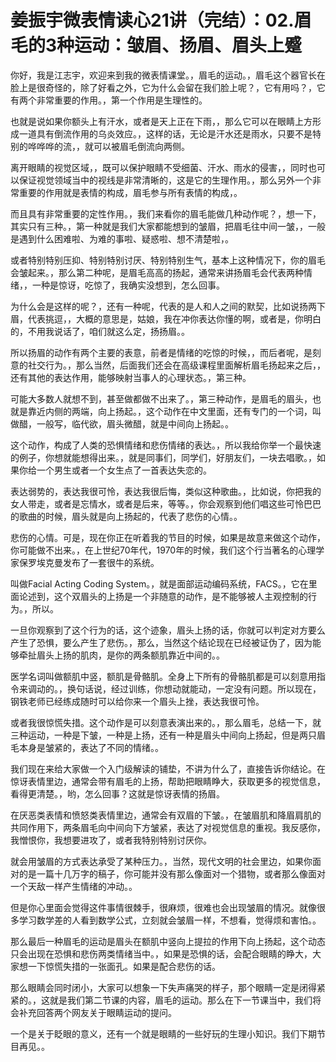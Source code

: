 # 姜振宇微表情读心21讲（完结）：02.眉毛的3种运动：皱眉、扬眉、眉头上蹙

你好，我是江志宇，欢迎来到我的微表情课堂。，眉毛的运动。，眉毛这个器官长在脸上是很奇怪的，除了好看之外，它为什么会留在我们脸上呢？，它有用吗？，它有两个非常重要的作用。，第一个作用是生理性的。

也就是说如果你额头上有汗水，或者是天上正在下雨，，那么它可以在眼睛上方形成一道具有倒流作用的乌炎效应。，这样的话，无论是汗水还是雨水，只要不是特别的哗哗哗的流，，就可以被眉毛倒流向两侧。

离开眼睛的视觉区域，，既可以保护眼睛不受细菌、汗水、雨水的侵害，，同时也可以保证视觉领域当中的视线是非常清晰的，这是它的生理作用。，那么另外一个非常重要的作用就是表情的构成，眉毛参与所有表情的构成，。

而且具有非常重要的定性作用。，我们来看你的眉毛能做几种动作呢？，想一下，其实只有三种。，第一种就是我们大家都能想到的皱眉，把眉毛往中间一皱，，一般是遇到什么困难啦、为难的事啦、疑惑啦、想不清楚啦，。

或者特别特别压抑、特别特别讨厌、特别特别生气，基本上这种情况下，你的眉毛会皱起来。，那么第二种呢，是眉毛高高的扬起，通常来讲扬眉毛会代表两种情绪，，一种是惊讶，吃惊了，我确实没想到，怎么回事。

为什么会是这样的呢？，还有一种呢，代表的是人和人之间的默契，比如说扬两下眉，代表挑逗，，大概的意思是，姑娘，我在冲你表达你懂的啊，或者是，你明白的，不用我说话了，咱们就这么定，扬扬眉。。

所以扬眉的动作有两个主要的表意，前者是情绪的吃惊的时候，，而后者呢，是刻意的社交行为。，那么当然，后面我们还会在高级课程里面解析眉毛扬起来之后，，还有其他的表达作用，能够映射当事人的心理状态。，第三种。

可能大多数人就想不到，甚至做都做不出来了。，第三种动作，是眉毛的眉头，也就是靠近内侧的两端，向上扬起。，这个动作在中文里面，还有专门的一个词，叫做醋，一般写，临代欲，眉头微醋，就是中间向上扬起。。

这个动作，构成了人类的恐惧情绪和悲伤情绪的表达。，所以我给你举一个最快速的例子，你想就能想得出来。，就是同事们，同学们，好朋友们，一块去唱歌。，如果你给一个男生或者一个女生点了一首表达失恋的。

表达弱势的，表达我很可怜，表达我很后悔，类似这种歌曲。，比如说，你把我的女人带走，或者是忘情水，或者是后来，等等。，你会观察到他们唱这些可怜巴巴的歌曲的时候，眉头就是向上扬起的，代表了悲伤的心情。。

悲伤的心情。可是，现在你正在听着我的节目的时候，如果是故意来做这个动作，你可能做不出来。，在上世纪70年代，1970年的时候，我们这个行当著名的心理学家保罗埃克曼发布了一套很牛的系统。

叫做Facial Acting Coding System。，就是面部运动编码系统，FACS。，它在里面论述到，这个双眉头的上扬是一个非随意的动作，是不能够被人主观控制的行为。，所以。

一旦你观察到了这个行为的话，这个迹象，眉头上扬的话，你就可以判定对方要么产生了恐惧，要么产生了悲伤。，那么，当然这个结论现在已经被证伪了，因为能够牵扯眉头上扬的肌肉，是你的两条额肌靠近中间的。。

医学名词叫做额肌中竖，额肌是骨骼肌。全身上下所有的骨骼肌都是可以刻意用指令来调动的。，换句话说，经过训练，你想动就能动，一定没有问题。所以现在，钢铁老师已经练成随时可以给你来一个眉头上挫，表达我很可怜。

或者我很惊慌失措。这个动作是可以刻意表演出来的。，那么眉毛，总结一下，就三种运动，一种是下皱，一种是上扬，还有一种是眉头中间向上扬起，但是两只眉毛本身是皱紧的，表达了不同的情绪。。

我们现在来给大家做一个入门级解读的铺垫，不讲为什么了，直接告诉你结论。在惊讶表情里边，通常会带有眉毛的上扬，帮助把眼睛睁大，获取更多的视觉信息，看得更清楚。，哟，怎么回事？这就是惊讶表情的扬眉。

在厌恶类表情和愤怒类表情里边，通常会有双眉的下皱。，在皱眉肌和降眉肩肌的共同作用下，两条眉毛向中间向下方皱紧，表达了对视觉信息的重视。我反感你，我憎恨你，我想要进攻了，或者我特别特别讨厌你。

就会用皱眉的方式表达承受了某种压力。，当然，现代文明的社会里边，如果你面对的是一篇十几万字的稿子，你可能并没有那么像面对一个猎物，或者那么像面对一个天敌一样产生情绪的冲动。。

但是你心里面会觉得这件事情很棘手，很麻烦，很难也会出现皱眉的情况。就像很多学习数学差的人看到数学公式，立刻就会皱眉一样，不想看，觉得烦和害怕。。

那么最后一种眉毛的运动是眉头在额肌中竖向上提拉的作用下向上扬起，这个动态只会出现在恐惧和悲伤两类情绪当中。，如果是恐惧的话，会配合眼睛的睁大，大家想一下惊慌失措的一张面孔。如果是配合悲伤的话。

那么眼睛会同时闭小，大家可以想象一下失声痛哭的样子，那个眼睛一定是闭得紧紧的。，这就是我们第二节课的内容，眉毛的运动。那么在下一节课当中，我们将会补充回答两个网友关于眼睛运动的提问。

一个是关于眨眼的意义，还有一个就是眼睛的一些好玩的生理小知识。我们下期节目再见。。